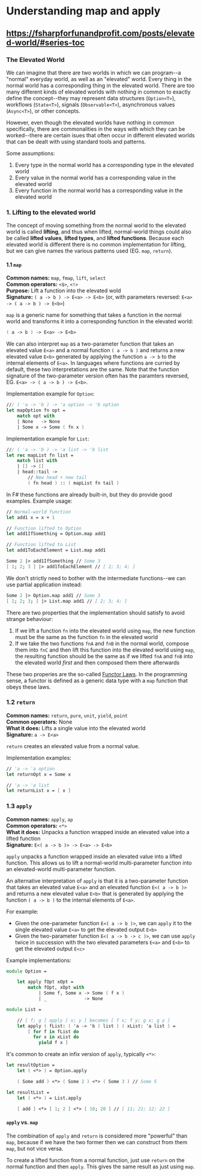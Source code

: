 # Understanding map and apply
## https://fsharpforfunandprofit.com/posts/elevated-world/#series-toc

### The Elevated World
We can imagine that there are two worlds in which we can program--a "normal" everyday world, as well as an "elevated" world. Every thing in the normal world has a corresponding thing in the elevated world. There are too many different kinds of elevated worlds with nothing in common to exactly define the concept--they may represent data structures (`Option<T>`), workflows (`State<T>`), signals (`Observable<T>`), asynchronous values (`Async<T>`), or other concepts.

However, even though the elevated worlds have nothing in common specifically, there are commonalities in the ways with which they can be worked--there are certain isues that often occur in different elevated worlds that can be dealt with using standard tools and patterns. 

Some assumptions:
1. Every type in the normal world has a corresponding type in the elevated world
2. Every value in the normal world has a corresponding value in the elevated world
3. Every function in the normal world has a corresponding value in the elevated world

### 1. Lifting to the elevated world
The concept of moving something from the normal world to the elevated world is called **lifting**, and thus when lifted, normal-world things could also be called **lifted values**, **lifted types**, and **lifted functions**. Because each elevated world is different there is no common implementation for lifting, but we can give names the various patterns used (EG. `map`, `return`).

#### 1.1 `map`
**Common names:** `map`, `fmap`, `lift`, `select` <br>
**Common operators:** `<$>`, `<!>` <br>
**Purpose:** Lift a function into the elevated wold <br>
**Signature:** `( a -> b ) -> E<a> -> E<b>` (or, with parameters reversed: `E<a> -> ( a -> b ) -> E<b>`)

`map` is a generic name for something that takes a function in the normal world and transforms it into a corresponding function in the elevated world:
```fsharp
( a -> b ) -> E<a> -> E<b>
``` 

We can also interpret `map` as a two-parameter function that takes an elevated value `E<a>` and a normal function `( a -> b )` and returns a new elevated value `E<b>` generated by applying the function `a -> b` to the internal elements of `E<a>`. In languages where functions are curried by default, these two interpretations are the same. Note that the function signature of the two-parameter version often has the paramters reversed, EG. `E<a> -> ( a -> b ) -> E<b>`.

Implementation example for `Option`:
```fsharp
/// ( 'a -> 'b ) -> 'a option -> 'b option
let mapOption fn opt =
    match opt with
    | None   -> None
    | Some x -> Some ( fn x )
```

Implementation example for `List`:
```fsharp
/// ( 'a -> 'b ) -> 'a list -> 'b list
let rec mapList fn list =
    match list with
    | [] -> []
    | head::tail ->
        // New head + new tail
        ( fn head ) :: ( mapList fn tail )
```

In F# these functions are already built-in, but they do provide good examples. Example usage:
```fsharp
// Normal-world function
let add1 x = x + 1

// Function lifted to Option
let add1IfSomething = Option.map add1

// Function lifted to List
let add1ToEachElement = List.map add1

Some 2 |> add1IfSomething // Some 3
[ 1; 2; 3 ] |> add1ToEachElement // [ 2; 3; 4; ]
``` 

We don't strictly need to bother with the intermediate functions--we can use partial application instead:
```fsharp
Some 2 |> Option.map add1 // Some 3
[ 1; 2; 3; ] |> List.map add1 // [ 2; 3; 4; ]
```

There are two properties that the implementation should satisfy to avoid strange behaviour:
1. If we lift a function `fn` into the elevated world using `map`, the new function must be the same as the function `fn` in the elevated world
2. If we take the two functions `fnA` and `fnB` in the normal world, compose them into `fnC` and then lift this function into the elevated world using `map`, the resulting function should be the same as if we lifted `fnA` and `fnB` into the elevated world _first_ and then composed them there afterwards

These two properies are the so-called [Functor Laws](https://en.wikibooks.org/wiki/Haskell/The_Functor_class#The_functor_laws). In the programming sense, a functor is defined as a generic data type with a `map` function that obeys these laws.

### 1.2 `return`
**Common names:** `return`, `pure`, `unit`, `yield`, `point` <br>
**Common operators:** None <br>
**What it does:** Lifts a single value into the elevated world <br>
**Signature:** `a -> E<a>` <br>

`return` creates an elevated value from a normal value.

Implementation examples:
```fsharp
// 'a -> 'a option
let returnOpt x = Some x 

// 'a -> 'a list
let returnList x = [ x ]
```

### 1.3 `apply` 
**Common names:** `apply`, `ap` <br>
**Common operators:** `<*>` <br>
**What it does:** Unpacks a function wrapped inside an elevated value into a lifted function <br>
**Signature:** `E<( a -> b )> -> E<a> -> E<b>` <br>

`apply` unpacks a function wrapped inside an elevated value into a lifted function. This allows us to lift a normal-world multi-parameter function into an elevated-world multi-parameter function.

An alternative interpretation of `apply` is that it is a two-parameter function that takes an elevated value `E<a>` and an elevated function `E<( a -> b )>` and returns a new elevated value `E<b>` that is generated by applying the function `( a -> b )` to the internal elements of `E<a>`. 

For example:
- Given the one-parameter function `E<( a -> b )>`, we can `apply` it to the single elevated value `E<a>` to get the elevated output `E<b>`
- Given the two-parameter function `E<( a -> b -> c )>`, we can use `apply` twice in succession with the two elevated parameters `E<a>` and `E<b>` to get the elevated output `E<c>` 

Example implementations:
```fsharp
module Option =

    let apply fOpt xOpt =
        match fOpt, xOpt with
            | Some f, Some x -> Some ( f x )
            | _              -> None

module List =

    // [ f; g ] apply [ x; y ] becomes [ f x; f y; g x; g y ]
    let apply ( fList: ( 'a -> 'b ) list ) ( xList: 'a list ) =
        [ for f in fList do
          for x in xList do
            yield f x ]
```

It's common to create an infix version of `apply`, typically `<*>`:
```fsharp
let resultOption =
    let ( <*> ) = Option.apply

    ( Some add ) <*> ( Some 2 ) <*> ( Some 3 ) // Some 5

let resultList =
    let ( <*> ) = List.apply

    [ add ] <*> [ 1; 2 ] <*> [ 10; 20 ] // [ 11; 21; 12; 22 ]
```
#### `apply` vs. `map`
The combination of `apply` and `return` is considered more "powerful" than `map`, because if we have the two former then we can construct from them `map`, but not vice versa. 

To create a lifted function from a normal function, just use `return` on the normal function and then `apply`. This gives the same result as just using `map`.